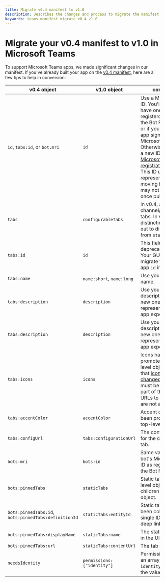 ```yaml
---
title: Migrate v0.4 manifest to v1.0
description: Describes the changes and process to migrate the manifest file from v0.4 to v1.0
keywords: teams manifest migrate v0.4 v1.0
---
```


# Migrate your v0.4 manifest to v1.0 in Microsoft Teams

To support Microsoft Teams apps, we made significant changes in our manifest. If you've already built your app on the [v0.4 manifest](~/reference/schema/manifest-schema-v04), here are a few tips to help in conversion:

|v0.4 object| v1.0 object| comments|
|---|---|---|
| `id`, `tabs:id`, or `bot.mri` | `id` | Use a Microsoft app ID. You'll already have one if you registerd a bot with the Bot Framework, or if your tab's web app signs in with Microsoft. Otherwise, generate a new ID at the [Microsoft App registration portal](https://apps.dev.microsoft.com). This ID uniquely represents your app moving forward and may not change once published. |
| `tabs` | `configurableTabs` | In v0.4, all `tabs` were channel/configurable tabs. In v1.0, this distinction is called out to distinguish from `staticTabs` |
| `tabs:id` | `id` | This field was deprecated in v1.0. Your GUID should migrate to the overall app `id` in v1.0. |
| `tabs:name` | `name:short`, `name:long` | Use your existing name. |
| `tabs:description` | `description` | Use your existing tab description or create new ones to represent your entire app experience. |
| `tabs:description` | `description` | Use your existing tab description or create new ones to represent your entire app experience. |
| `tabs:icons` | `icons` | Icons have been promoted to a top-level object. Note that [icons have been changed in v1.0](~/publishing/apps-package#icons) and must be included as part of the package. URLs to hosted icons are not allowed. |
| `tabs:accentColor` | `accentColor` | Accent color has been promoted to a top-level object. |
| `tabs:configUrl` | `tabs:configurationUrl` | The config.html file for the configurable tab. |
| `bots:mri` | `bots:id` | Same value, the bot's Microsoft app ID as registered with the Bot Framework. |
| `bots:pinnedTabs` | `staticTabs` | Static tabs are top level objects, not children of the bot object. |
| `bots:pinnedTabs:id`, `bots:pinnedTabs:definitionId` | `staticTabs:entityId` | Static tab IDs have been collapsed into a single ID used for deep link reference. |
| `bots:pinnedTabs:displayName` | `staticTabs:name` | The static tab name in the UI. |
| `bots:pinnedTabs:url` | `staticTabs:contentUrl` | The tab content URL. |
| `needsIdentity` | `permissions: ["identity"]` | Permissions object is an array, of which `identity` is one of the values. |
